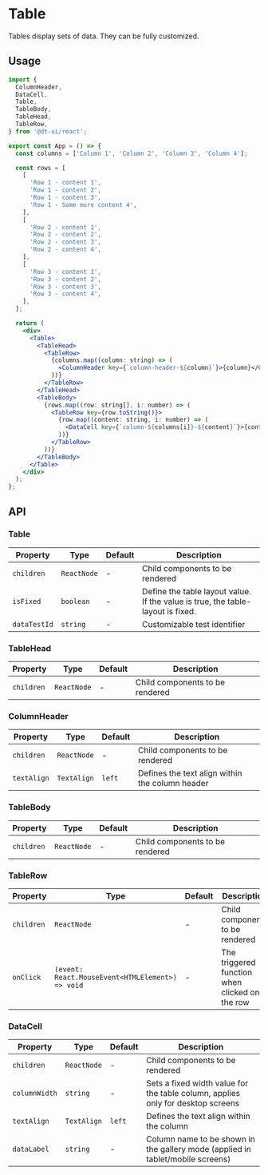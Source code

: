 # Table

Tables display sets of data. They can be fully customized.

## Usage

```jsx
import {
  ColumnHeader,
  DataCell,
  Table,
  TableBody,
  TableHead,
  TableRow,
} from '@dt-ui/react';

export const App = () => {
  const columns = ['Column 1', 'Column 2', 'Column 3', 'Column 4'];

  const rows = [
    [
      'Row 1 - content 1',
      'Row 1 - content 2',
      'Row 1 - content 3',
      'Row 1 - Some more content 4',
    ],
    [
      'Row 2 - content 1',
      'Row 2 - content 2',
      'Row 2 - content 3',
      'Row 2 - content 4',
    ],
    [
      'Row 3 - content 1',
      'Row 3 - content 2',
      'Row 3 - content 3',
      'Row 3 - content 4',
    ],
  ];

  return (
    <div>
      <Table>
        <TableHead>
          <TableRow>
            {columns.map((column: string) => (
              <ColumnHeader key={`column-header-${column}`}>{column}</ColumnHeader>
            ))}
          </TableRow>
        </TableHead>
        <TableBody>
          {rows.map((row: string[], i: number) => (
            <TableRow key={row.toString()}>
              {row.map((content: string, i: number) => (
                <DataCell key={`column-${columns[i]}-${content}`}>{content}</DataCell>
              ))}
            </TableRow>
          ))}
        </TableBody>
      </Table>
    </div>
  );
};
```

## API

### Table

| Property     | Type        | Default | Description                                                                     |
| ------------ | ----------- | ------- | ------------------------------------------------------------------------------- |
| `children`   | `ReactNode` | -       | Child components to be rendered                                                 |
| `isFixed`    | `boolean`   | -       | Define the table layout value. If the value is true, the table-layout is fixed. |
| `dataTestId` | `string`    | -       | Customizable test identifier                                                    |

### TableHead

| Property           | Type        | Default | Description                     |
| ------------------ | ----------- | ------- | ------------------------------- |
| `children`         | `ReactNode` | -       | Child components to be rendered |

### ColumnHeader

| Property    | Type        | Default | Description                                     |
| ----------- | ----------- | ------- | ----------------------------------------------- |
| `children`  | `ReactNode` | -       | Child components to be rendered                 |
| `textAlign` | `TextAlign` | `left`  | Defines the text align within the column header |

### TableBody

| Property           | Type        | Default | Description                     |
| ------------------ | ----------- | ------- | --------------------------------|
| `children`         | `ReactNode` | -       | Child components to be rendered |

### TableRow

| Property   | Type                                             | Default | Description                                    |
| ---------- | ------------------------------------------------ | ------- | ---------------------------------------------- |
| `children` | `ReactNode`                                      | -       | Child components to be rendered                |
| `onClick`  | `(event: React.MouseEvent<HTMLElement>) => void` | -       | The triggered function when clicked on the row |

### DataCell

| Property      | Type              | Default  | Description                                                                      |
| ------------- | ----------------- | -------- | -------------------------------------------------------------------------------- |
| `children`    | `ReactNode`       | -        | Child components to be rendered                                                  |
| `columnWidth` | `string`          | -        | Sets a fixed width value for the table column, applies only for desktop screens  |
| `textAlign`   | `TextAlign`       | `left`   | Defines the text align within the column                                         |
| `dataLabel`   | `string`          | -        | Column name to be shown in the gallery mode (applied in tablet/mobile screens)   |
 